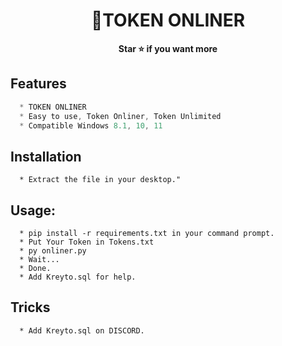 <h1 align="center">💎TOKEN ONLINER</h1>

<p align='center'>
  <b>Star ⭐ if you want more</b><br>
</p>


## Features
```js
  * TOKEN ONLINER
  * Easy to use, Token Onliner, Token Unlimited
  * Compatible Windows 8.1, 10, 11
```

## Installation
```
  * Extract the file in your desktop."
```

##  Usage:
```
  * pip install -r requirements.txt in your command prompt.
  * Put Your Token in Tokens.txt
  * py onliner.py
  * Wait...
  * Done.
  * Add Kreyto.sql for help.
```

## Tricks
```
  * Add Kreyto.sql on DISCORD.
```